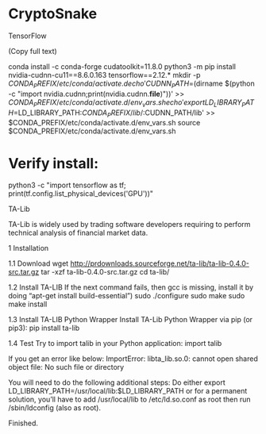 # CryptoSnake

TensorFlow

(Copy full text)

conda install -c conda-forge cudatoolkit=11.8.0
python3 -m pip install nvidia-cudnn-cu11==8.6.0.163 tensorflow==2.12.*
mkdir -p $CONDA_PREFIX/etc/conda/activate.d
echo 'CUDNN_PATH=$(dirname $(python -c "import nvidia.cudnn;print(nvidia.cudnn.__file__)"))' >> $CONDA_PREFIX/etc/conda/activate.d/env_vars.sh
echo 'export LD_LIBRARY_PATH=$LD_LIBRARY_PATH:$CONDA_PREFIX/lib/:$CUDNN_PATH/lib' >> $CONDA_PREFIX/etc/conda/activate.d/env_vars.sh
source $CONDA_PREFIX/etc/conda/activate.d/env_vars.sh
# Verify install:
python3 -c "import tensorflow as tf; print(tf.config.list_physical_devices('GPU'))"





TA-Lib

TA-Lib is widely used by trading software developers requiring to perform technical analysis of financial market data.

1 Installation

1.1 Download
wget http://prdownloads.sourceforge.net/ta-lib/ta-lib-0.4.0-src.tar.gz
tar -xzf ta-lib-0.4.0-src.tar.gz
cd ta-lib/
 
1.2 Install TA-LIB
If the next command fails, then gcc is missing, install it by doing “apt-get install build-essential”)
sudo ./configure
sudo make
sudo make install
 
1.3 Install TA-LIB Python Wrapper
Install TA-Lib Python Wrapper via pip (or pip3):
pip install ta-lib
 
1.4 Test
Try to import talib in your Python application:
import talib
 
If you get an error like below:
ImportError: libta_lib.so.0: cannot open shared object file: No such file or directory

You will need to do the following additional steps:
Do either export LD_LIBRARY_PATH=/usr/local/lib:$LD_LIBRARY_PATH or for a permanent solution, you’ll have to add /usr/local/lib to /etc/ld.so.conf as root then run /sbin/ldconfig (also as root).
 
Finished.
